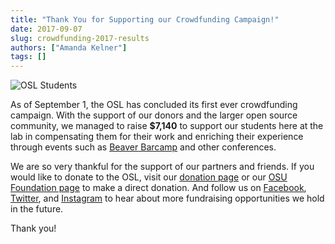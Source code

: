 ```yaml
---
title: "Thank You for Supporting our Crowdfunding Campaign!"
date: 2017-09-07
slug: crowdfunding-2017-results
authors: ["Amanda Kelner"]
tags: []
---
```


![OSL Students](/images/OSLWorkers2Adjusted.jpg#blog)

As of September 1, the OSL has concluded its first ever crowdfunding campaign. With the support of our donors and the
larger open source community, we managed to raise **$7,140** to support our students here at the lab in compensating
them for their work and enriching their experience through events such as [Beaver Barcamp](http://beaverbarcamp.org/)
and other conferences.

We are so very thankful for the support of our partners and friends. If you would like to donate to the OSL, visit our
[donation page](http://osuosl.org/donate/) or our
[OSU Foundation page](https://securelb.imodules.com/s/359/foundation/index.aspx?sid=359&gid=34&pgid=1982&bledit=1&cid=3007&dids=79)
to make a direct donation. And follow us on [Facebook](https://www.facebook.com/OSUOSL/),
[Twitter](https://twitter.com/osuosl), and [Instagram](https://www.instagram.com/osuosl/) to hear about more fundraising
opportunities we hold in the future.

Thank you!
